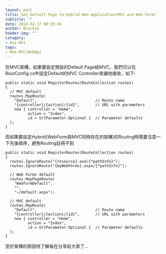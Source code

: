```yaml
---
layout: post
title: Set Default Page to Hybrid Web Application(MVC and Web Form)
subtitle: ""
date: 2014-02-17 00:29:45
author: Blackie
header-img: ""
catagory:
- Asp.Net
tags: 
- Web MVC/WebApi
---
```


<!-- More -->

在MVC架構，如果要設定預設的Default Page給MVC，我們可以在RoutConfig.cs中設定Default的MVC Controller來讓他接收，如下:

	public static void RegisterRoutes(RouteCollection routes)
	{
	  // MVC default
	  routes.MapRoute(
	    "Default",                          // Route name
	    "{controller}/{action}/{id}",       // URL with parameters
	    new { controller = "Home", 
	          action = "Index",
	          id = UrlParameter.Optional }  // Parameter defaults
	  );
	}


而如果要設定Hybrid(WebForm與MVC同時存在的架構)的Routing時需要注意一下先後順序，避免Routing註冊不到

	public static void RegisterRoutes(RouteCollection routes)
	{
	  routes.IgnoreRoute("{resource}.axd/{*pathInfo}");
	  routes.IgnoreRoute("{myWebForms}.aspx/{*pathInfo}");
	
	  // Web Forms default
	  routes.MapPageRoute(
	    "WebFormDefault",
	    "",
	    "~/default.aspx");
	
	  // MVC default
	  routes.MapRoute(
	    "Default",                          // Route name
	    "{controller}/{action}/{id}",       // URL with parameters
	    new { controller = "Home", 
	          action = "Index",
	          id = UrlParameter.Optional }  // Parameter defaults
	  );
	}

至於架構的原因待了解後在分享給大家了...
